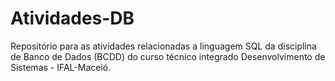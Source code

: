 # Atividades-DB
Repositório para as atividades relacionadas a linguagem SQL da disciplina de Banco de Dados (BCDD) do curso técnico integrado Desenvolvimento de Sistemas - IFAL-Maceió.
